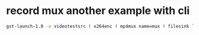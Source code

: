 
# record mux another example with cli

```sh
gst-launch-1.0 -e videotestsrc ! x264enc ! mp4mux name=mux ! filesink location="bla.mp4"  audiotestsrc ! lamemp3enc ! mux.
```
